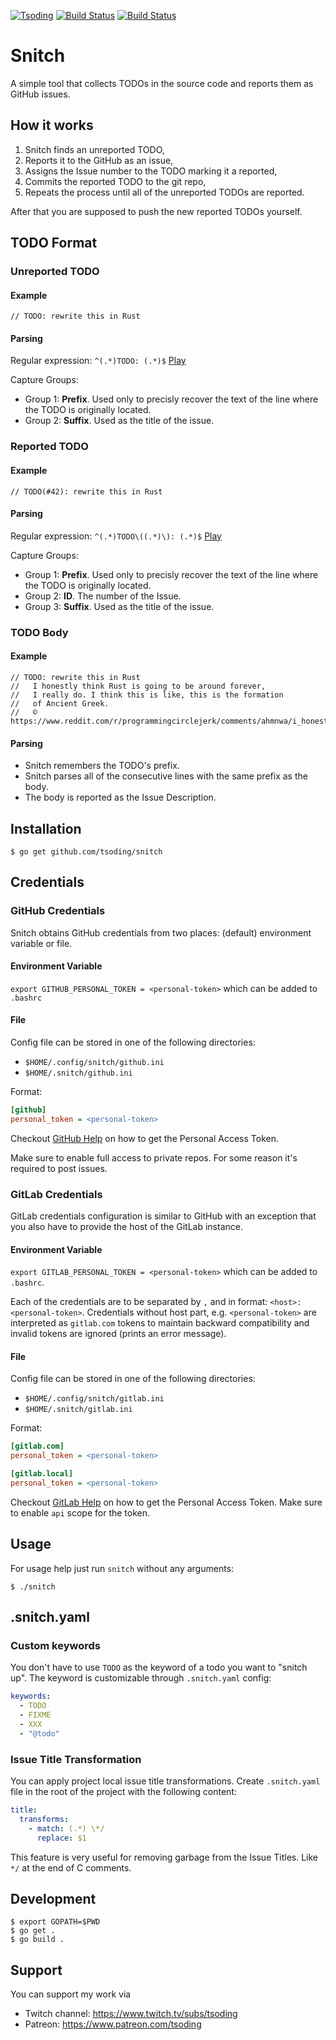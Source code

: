 [![Tsoding](https://img.shields.io/badge/twitch.tv-tsoding-purple?logo=twitch&style=for-the-badge)](https://www.twitch.tv/tsoding)
[![Build Status](https://travis-ci.org/tsoding/snitch.svg?branch=master)](https://travis-ci.org/tsoding/snitch)
[![Build Status](https://github.com/tsoding/snitch/workflows/CI/badge.svg)](https://github.com/tsoding/snitch/actions)
# Snitch

A simple tool that collects TODOs in the source code and reports them as GitHub issues.

## How it works

1. Snitch finds an unreported TODO,
2. Reports it to the GitHub as an issue,
3. Assigns the Issue number to the TODO marking it a reported,
4. Commits the reported TODO to the git repo,
5. Repeats the process until all of the unreported TODOs are reported.

After that you are supposed to push the new reported TODOs yourself.

## TODO Format

### Unreported TODO

#### Example

```
// TODO: rewrite this in Rust
```

#### Parsing

Regular expression: `^(.*)TODO: (.*)$` [Play](https://regex101.com/r/u5lkxf/2)

Capture Groups:
- Group 1: **Prefix**. Used only to precisly recover the text of the line where the TODO is originally located.
- Group 2: **Suffix**. Used as the title of the issue.

### Reported TODO

#### Example

```
// TODO(#42): rewrite this in Rust
```

#### Parsing

Regular expression: `^(.*)TODO\((.*)\): (.*)$` [Play](https://regex101.com/r/5U6rjS/1)

Capture Groups:
- Group 1: **Prefix**. Used only to precisly recover the text of the line where the TODO is originally located.
- Group 2: **ID**. The number of the Issue.
- Group 3: **Suffix**. Used as the title of the issue.

### TODO Body

#### Example

```
// TODO: rewrite this in Rust
//   I honestly think Rust is going to be around forever,
//   I really do. I think this is like, this is the formation
//   of Ancient Greek.
//   © https://www.reddit.com/r/programmingcirclejerk/comments/ahmnwa/i_honestly_think_rust_is_going_to_be_around/
```

#### Parsing

- Snitch remembers the TODO's prefix.
- Snitch parses all of the consecutive lines with the same prefix as the body.
- The body is reported as the Issue Description.

## Installation

```console
$ go get github.com/tsoding/snitch
```

## Credentials

### GitHub Credentials
Snitch obtains GitHub credentials from two places:  (default) environment variable or file.

#### Environment Variable
`export GITHUB_PERSONAL_TOKEN = <personal-token>` which can be added to `.bashrc`

#### File

Config file can be stored in one of the following directories:
- `$HOME/.config/snitch/github.ini`
- `$HOME/.snitch/github.ini`

Format:
```ini
[github]
personal_token = <personal-token>
```

Checkout [GitHub Help][personal-token] on how to get the Personal Access Token.

Make sure to enable full access to private repos. For some reason it's required to post issues.

### GitLab Credentials

GitLab credentials configuration is similar to GitHub with an exception that you also have to provide the host of the GitLab instance.

#### Environment Variable

`export GITLAB_PERSONAL_TOKEN = <personal-token>` which can be added to `.bashrc`.

Each of the credentials are to be separated by `,` and in format: `<host>:<personal-token>`. Credentials without host part, e.g. `<personal-token>` are interpreted as `gitlab.com` tokens to maintain backward compatibility and invalid tokens are ignored (prints an error message).

#### File

Config file can be stored in one of the following directories:
- `$HOME/.config/snitch/gitlab.ini`
- `$HOME/.snitch/gitlab.ini`

Format:

```ini
[gitlab.com]
personal_token = <personal-token>

[gitlab.local]
personal_token = <personal-token>
```

Checkout [GitLab Help][personal-token-gitlab] on how to get the Personal Access Token. Make sure to enable `api` scope for the token.

## Usage

For usage help just run `snitch` without any arguments:

```console
$ ./snitch
```

## .snitch.yaml

### Custom keywords

You don't have to use `TODO` as the keyword of a todo you want to
"snitch up". The keyword is customizable through `.snitch.yaml`
config:

```yaml
keywords:
  - TODO
  - FIXME
  - XXX
  - "@todo"
```

### Issue Title Transformation

You can apply project local issue title transformations. Create
`.snitch.yaml` file in the root of the project with the following
content:

```yaml
title:
  transforms:
    - match: (.*) \*/
      replace: $1
```

This feature is very useful for removing garbage from the Issue
Titles. Like `*/` at the end of C comments.

## Development

```console
$ export GOPATH=$PWD
$ go get .
$ go build .
```

## Support

You can support my work via

- Twitch channel: https://www.twitch.tv/subs/tsoding
- Patreon: https://www.patreon.com/tsoding

[personal-token]: https://help.github.com/articles/creating-a-personal-access-token-for-the-command-line/
[personal-token-gitlab]: https://docs.gitlab.com/ee/user/profile/personal_access_tokens.html
[personal-token-bitbucket]: https://docs.gitlab.com/ee/user/profile/personal_access_tokens.html
